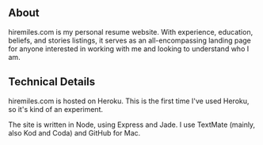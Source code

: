 About
-------

hiremiles.com is my personal resume website. With experience, education, beliefs, and stories listings, it serves as an all-encompassing landing page for anyone interested in working with me and looking to understand who I am.


Technical Details
------------------

hiremiles.com is hosted on Heroku. This is the first time I've used Heroku, so it's kind of an experiment.

The site is written in Node, using Express and Jade. I use TextMate (mainly, also Kod and Coda) and GitHub for Mac.